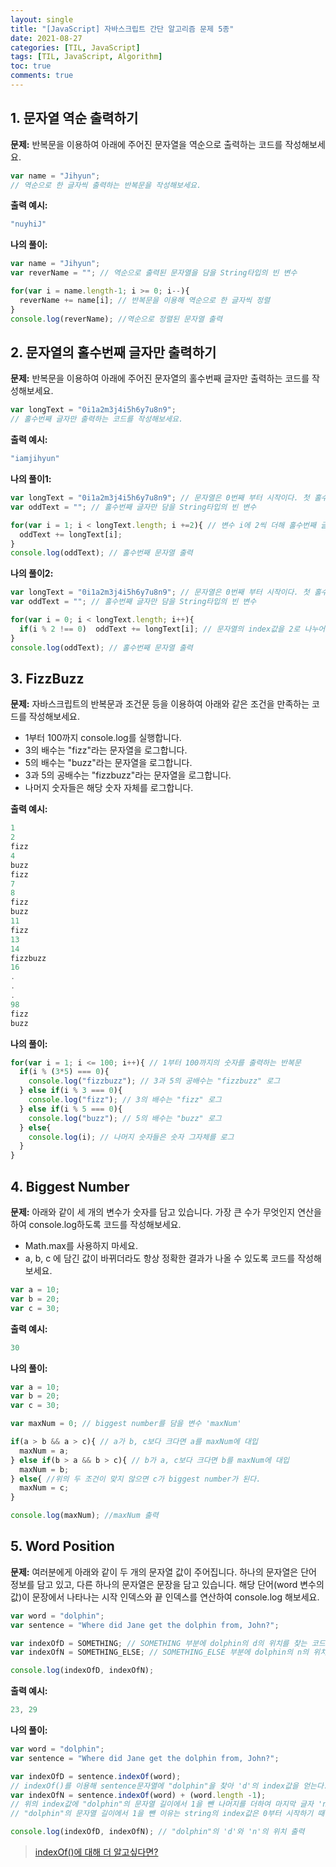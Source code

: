 ```yaml
---
layout: single
title: "[JavaScript] 자바스크립트 간단 알고리즘 문제 5종"
date: 2021-08-27
categories: [TIL, JavaScript]
tags: [TIL, JavaScript, Algorithm]
toc: true
comments: true
---
```


## 1. 문자열 역순 출력하기
**문제:** 반복문을 이용하여 아래에 주어진 문자열을 역순으로 출력하는 코드를 작성해보세요. 
```javascript
var name = "Jihyun";
// 역순으로 한 글자씩 출력하는 반복문을 작성해보세요. 
```

**출력 예시:**
```javascript
"nuyhiJ"
```

**나의 풀이:**
```javascript
var name = "Jihyun";
var reverName = ""; // 역순으로 출력된 문자열을 담을 String타입의 빈 변수

for(var i = name.length-1; i >= 0; i--){
  reverName += name[i]; // 반복문을 이용해 역순으로 한 글자씩 정렬
}
console.log(reverName); //역순으로 정렬된 문자열 출력
```


## 2. 문자열의 홀수번째 글자만 출력하기
**문제:** 반복문을 이용하여 아래에 주어진 문자열의 홀수번째 글자만 출력하는 코드를 작성해보세요. 
```javascript
var longText = "0i1a2m3j4i5h6y7u8n9";
// 홀수번째 글자만 출력하는 코드를 작성해보세요.
```

**출력 예시:**
```javascript
"iamjihyun"
```

**나의 풀이1:**
```javascript
var longText = "0i1a2m3j4i5h6y7u8n9"; // 문자열은 0번째 부터 시작이다. 첫 홀수번째 글자는 'i'가 된다.
var oddText = ""; // 홀수번째 글자만 담을 String타입의 빈 변수

for(var i = 1; i < longText.length; i +=2){ // 변수 i에 2씩 더해 홀수번째 글자를 담는다.
  oddText += longText[i];  
}
console.log(oddText); // 홀수번째 문자열 출력
```
**나의 풀이2:**
```javascript
var longText = "0i1a2m3j4i5h6y7u8n9"; // 문자열은 0번째 부터 시작이다. 첫 홀수번째 글자는 'i'가 된다.
var oddText = ""; // 홀수번째 글자만 담을 String타입의 빈 변수

for(var i = 0; i < longText.length; i++){ 
  if(i % 2 !== 0)  oddText += longText[i]; // 문자열의 index값을 2로 나누어 0으로 떨어지지 않으면 홀수번째 글자로 판단한다.
}
console.log(oddText); // 홀수번째 문자열 출력
```


## 3. FizzBuzz
**문제:** 자바스크립트의 반복문과 조건문 등을 이용하여 아래와 같은 조건을 만족하는 코드를 작성해보세요. 
- 1부터 100까지 console.log를 실행합니다.
- 3의 배수는 "fizz"라는 문자열을 로그합니다.
- 5의 배수는 "buzz"라는 문자열을 로그합니다.
- 3과 5의 공배수는 "fizzbuzz"라는 문자열을 로그합니다.
- 나머지 숫자들은 해당 숫자 자체를 로그합니다.

**출력 예시:**
```javascript
1
2
fizz
4
buzz
fizz
7
8
fizz
buzz
11
fizz
13
14
fizzbuzz
16
.
.
.
98
fizz
buzz
```

**나의 풀이:**
```javascript
for(var i = 1; i <= 100; i++){ // 1부터 100까지의 숫자를 출력하는 반복문
  if(i % (3*5) === 0){
    console.log("fizzbuzz"); // 3과 5의 공배수는 "fizzbuzz" 로그
  } else if(i % 3 === 0){
    console.log("fizz"); // 3의 배수는 "fizz" 로그
  } else if(i % 5 === 0){
    console.log("buzz"); // 5의 배수는 "buzz" 로그
  } else{
    console.log(i); // 나머지 숫자들은 숫자 그자체를 로그
  }
}
```


## 4. Biggest Number 
**문제:** 아래와 같이 세 개의 변수가 숫자를 담고 있습니다. 가장 큰 수가 무엇인지 연산을 하여 console.log하도록 코드를 작성해보세요.
- Math.max를 사용하지 마세요.
- a, b, c 에 담긴 값이 바뀌더라도 항상 정확한 결과가 나올 수 있도록 코드를 작성해보세요. 
```javascript
var a = 10;
var b = 20;
var c = 30;
```

**출력 예시:**
```javascript
30
```

**나의 풀이:**
```javascript
var a = 10;
var b = 20;
var c = 30;

var maxNum = 0; // biggest number를 담을 변수 'maxNum'

if(a > b && a > c){ // a가 b, c보다 크다면 a를 maxNum에 대입
  maxNum = a;
} else if(b > a && b > c){ // b가 a, c보다 크다면 b를 maxNum에 대입
  maxNum = b;
} else{ //위의 두 조건이 맞지 않으면 c가 biggest number가 된다.
  maxNum = c;
}

console.log(maxNum); //maxNum 출력
```


## 5. Word Position
**문제:** 여러분에게 아래와 같이 두 개의 문자열 값이 주어집니다. 
하나의 문자열은 단어 정보를 담고 있고, 다른 하나의 문자열은 문장을 담고 있습니다. 
해당 단어(word 변수의 값)이 문장에서 나타나는 시작 인덱스와 끝 인덱스를 연산하여 console.log 해보세요.  
```javascript
var word = "dolphin";
var sentence = "Where did Jane get the dolphin from, John?";

var indexOfD = SOMETHING; // SOMETHING 부분에 dolphin의 d의 위치를 찾는 코드를 작성해보세요.
var indexOfN = SOMETHING_ELSE; // SOMETHING_ELSE 부분에 dolphin의 n의 위치를 찾는 코드를 작성해보세요.

console.log(indexOfD, indexOfN);
```

**출력 예시:**
```javascript
23, 29
```

**나의 풀이:**
```javascript
var word = "dolphin";
var sentence = "Where did Jane get the dolphin from, John?";

var indexOfD = sentence.indexOf(word); 
// indexOf()를 이용해 sentence문자열에 "dolphin"을 찾아 'd'의 index값을 얻는다. 
var indexOfN = sentence.indexOf(word) + (word.length -1); 
// 위의 index값에 "dolphin"의 문자열 길이에서 1을 뺀 나머지를 더하여 마지막 글자 'n'의 index값을 얻는다.
// "dolphin"의 문자열 길이에서 1을 뺀 이유는 string의 index값은 0부터 시작하기 때문이다.

console.log(indexOfD, indexOfN); // "dolphin"의 'd'와 'n'의 위치 출력
```
> [indexOf()에 대해 더 알고싶다면?](https://jihyungong.github.io/til/javascript/(2)indexOfvsSearch/) 
